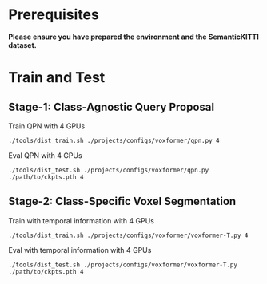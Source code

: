 # Prerequisites

**Please ensure you have prepared the environment and the SemanticKITTI dataset.**

# Train and Test

## Stage-1: Class-Agnostic Query Proposal
Train QPN with 4 GPUs 
```
./tools/dist_train.sh ./projects/configs/voxformer/qpn.py 4
```

Eval QPN with 4 GPUs
```
./tools/dist_test.sh ./projects/configs/voxformer/qpn.py ./path/to/ckpts.pth 4
```
## Stage-2: Class-Specific Voxel Segmentation
Train with temporal information with 4 GPUs 
```
./tools/dist_train.sh ./projects/configs/voxformer/voxformer-T.py 4
```

Eval with temporal information with 4 GPUs
```
./tools/dist_test.sh ./projects/configs/voxformer/voxformer-T.py ./path/to/ckpts.pth 4
```
